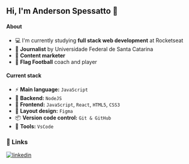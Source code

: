 ## Hi, I'm Anderson Spessatto 🙏

#### About
- :computer: I'm currently studying **full stack web development** at Rocketseat
- :memo: **Journalist** by Universidade Federal de Santa Catarina
- :briefcase: **Content marketer**
- :football: **Flag Football** coach and player

#### Current stack

- :zap: **Main language:** `JavaScript`
- 📌 **Backend:** `NodeJS`
- :tada: **Frontend:** `JavaScript`, `React`, `HTML5`, `CSS3`
- 🎨 **Layout design:** `Figma`
- 📦️ **Version code control:** `Git & GitHub`
- 🔧 **Tools:** `VsCode`

### 🔗 Links

[![linkedin](https://img.shields.io/badge/linkedin-0A66C2?style=for-the-badge&logo=linkedin&logoColor=white)](https://www.linkedin.com/in/andersonspessatto/)
